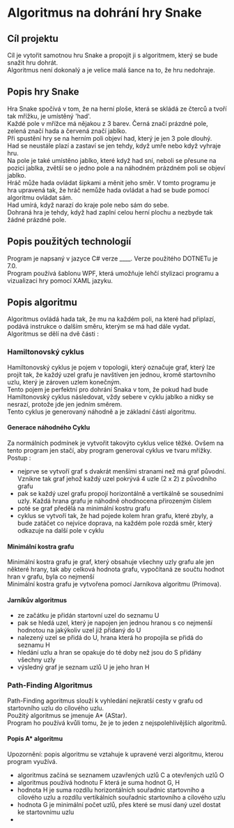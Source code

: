 # Algoritmus na dohrání hry Snake
## Cíl projektu
Cíl je vytořit samotnou hru Snake a propojit ji s algoritmem, který se bude snažit hru dohrát.<br>
Algoritmus není dokonalý a je velice malá šance na to, že hru nedohraje.
## Popis hry Snake
Hra Snake spočívá v tom, že na herní ploše, která se skládá ze čterců a tvoří tak mřížku, je umístěný 'had'. <br>
Každé pole v mřížce má nějakou z 3 barev. Černá značí prázdné pole, zelená značí hada a červená značí jablko. <br>
Při spustění hry se na herním poli objeví had, který je jen 3 pole dlouhý. <br>
Had se neustále plazí a zastaví se jen tehdy, když umře nebo když vyhraje hru. <br>
Na pole je také umístěno jablko, které když had sní, neboli se přesune na pozici jablka, zvětší se o jedno pole a na náhodném prázdném poli se objeví jablko. <br>
Hráč může hada ovládat šipkami a měnit jeho směr. V tomto programu je hra upravená tak, že hráč nemůže hada ovládat a had se bude pomocí algoritmu ovládat sám.<br>
Had umírá, když narazí do kraje pole nebo sám do sebe. <br>
Dohraná hra je tehdy, když had zaplní celou herní plochu a nezbyde tak žádné prázdné pole.<br>
## Popis použitých technologií
Program je napsaný v jazyce C# verze ____. Verze použitého DOTNETu je 7.0. <br>
Program používá šablonu WPF, která umožňuje lehčí stylizaci programu a vizualizaci hry pomocí XAML jazyku. <br>
## Popis algoritmu
Algoritmus ovládá hada tak, že mu na každém poli, na které had připlazí, podává instrukce o dalším směru, kterým se má had dále vydat. <br>
Algoritmus se dělí na dvě části : <br>
### Hamiltonovský cyklus
Hamiltonovský cyklus je pojem v topologii, který označuje graf, který lze projít tak, že každý uzel grafu je navštíven jen jednou, kromě startovního uzlu, který je zároven uzlem konečným. <br>
Tento pojem je perfektní pro dohrání Snaka v tom, že pokud had bude Hamiltonovský cyklus následovat, vždy sebere v cyklu jablko a nidky se nesrazí, protože jde jen jedním směrem. <br>
Tento cyklus je generovaný náhodně a je základní částí algoritmu.
#### Generace náhodného Cyklu
Za normálních podmínek je vytvořit takovýto cyklus velice těžké. Ovšem na tento program jen stačí, aby program generoval cyklus ve tvaru mřížky. <br>
Postup :
* nejprve se vytvoří graf s dvakrát menšími stranami než má graf původní. Vznikne tak graf jehož každý uzel pokrývá 4 uzle (2 x 2) z původního grafu
* pak se každý uzel grafu propojí horizontálně a vertikálně se sousedními uzly. Každá hrana grafu je náhodně ohodnocena přirozeným číslem
* poté se graf předělá na minimální kostru grafu
* cyklus se vytvoří tak, že had pojede kolem hran grafu, které zbyly, a bude zatáčet co nejvíce doprava, na každém pole rozdá směr, který odkazuje na další pole v cyklu  
#### Minimální kostra grafu
Minimální kostra grafu je graf, který obsahuje všechny uzly grafu ale jen některé hrany, tak aby celková hodnota grafu, vypočítaná ze součtu hodnot hran v grafu, byla co nejmenší <br>
Minimální kostra grafu je vytvořena pomocí Jarníkova algoritmu (Primova). <br>
#### Jarníkův algoritmus
* ze začátku je přidán startovní uzel do seznamu U
* pak se hledá uzel, který je napojen jen jednou hranou s co nejmenší hodnotou na jakýkoliv uzel již přidaný do U
* nalezený uzel se přidá do U, hrana která ho propojila se přidá do seznamu H
* hledání uzlu a hran se opakuje do té doby než jsou do S přidány všechny uzly
* výsledný graf je seznam uzlů U je jeho hran H
### Path-Finding Algoritmus
Path-Finding agoritmus slouží k vyhledání nejkratší cesty v grafu od startovního uzlu do cílového uzlu. <br>
Použitý algoritmus se jmenuje A* (AStar). <br>
Program ho používá kvůli tomu, že je to jeden z nejspolehlivějších algoritmů. <br>
#### Popis A* algoritmu
Upozornění: popis algoritmu se vztahuje k upravené verzi algoritmu, kterou program využívá. 
* algoritmus začíná se seznamem uzavřených uzlů C a otevřených uzlů O
* algoritmus používá hodnotu F která je suma hodnot G, H
* hodnota H je suma rozdílu horizontálních souřadnic startovního a cílového uzlu a rozdílu vertikálních souřadnic startovního a cílového uzlu
* hodnota G je minimální počet uzlů, přes které se musí daný uzel dostat ke startovnímu uzlu
* 
